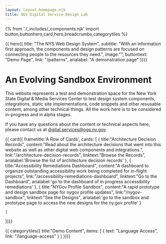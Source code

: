 ```yaml
---
layout: layout-homepage.njk
title: OGS Digital Service Design Lab
---
```

{% from './_includes/_components.njk' import button,buttonhero,card,hero,breadcrumbs,categorytiles %} 

{{ hero({ 
    title: "The NYS Web Design System",
    subtitle: "With an information first approach, the components and design patterns are focused on connecting people to the resources they need.",
    image:"",
    buttontext: "Demo Page",
    link: "/patterns",
    arialabel: "A demonstration page"
})}}



# An Evolving Sandbox Environment
This website represents a test and demonstration space for the New York State Digital & Media Services Center to test design system components, integrations, static site implementations, code snippets and other resusable content, among other technical things. All the work here is to be considered in-progress and in alpha stages.

If you have any questions about the content or technical aspects here, please contact us at <digital.services@ogs.ny.gov>

{{ card({ 
    frametitle:'A Row of Cards',
    cards: [
        {
        title:"Architecture Decision Records",
        content:"Read about the architecture decisions that went into this website as well as other digital web components and integrations.",
        link:"/architecture-decision-records",
        linktext:"Browse the Records",
        arialabel:'Browse the list of architecture decision records'
        },
        {
        title:"Accessibility Remediations Dashboard",
        content:"A dashboard to organize outstanding accessibility work being completed for in-flight projects",
        link:"/accessibility-remediations-dashboard",
        linktext:"Go to the Dashboard",
        arialabel:'go to the dashboard of in progress accessibility remediations'
        },
         {
        title:"NYGov Profile Sandbox",
        content:"A rapid prototype and design sandbox page for nygov profile updates",
        link:"/nygov-sandbox",
        linktext:"See the Designs",
        arialabel:'go to the sandbox and prototype page to access the new designs for the ny.gov profile'
        }
        
        
    ]
    
})}}

{{ categorytiles({ 
    title:"Demo Content",
     items: [
    {
      text: "Language Access",
      link: "/language-access"
    }
  ]
})}}